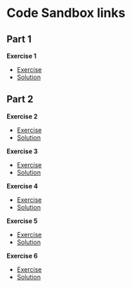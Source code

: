 # Code Sandbox links

## Part 1

**Exercise 1**

- [Exercise](https://codesandbox.io/s/github/bitovi/trainings/tree/main/coding-for-reusability/Exercise1/problem)
- [Solution](https://codesandbox.io/s/github/bitovi/trainings/tree/main/coding-for-reusability/Exercise1/solution)

## Part 2

**Exercise 2**

- [Exercise](https://codesandbox.io/s/github/bitovi/trainings/tree/main/coding-for-reusability/Exercise2/problem)
- [Solution](https://codesandbox.io/s/github/bitovi/trainings/tree/main/coding-for-reusability/Exercise2/solution)

**Exercise 3**

- [Exercise](https://codesandbox.io/s/github/bitovi/trainings/tree/main/coding-for-reusability/Exercise3/problem)
- [Solution](https://codesandbox.io/s/github/bitovi/trainings/tree/main/coding-for-reusability/Exercise3/solution)

**Exercise 4**

- [Exercise](https://codesandbox.io/s/github/bitovi/trainings/tree/main/coding-for-reusability/Exercise4/problem)
- [Solution](https://codesandbox.io/s/github/bitovi/trainings/tree/main/coding-for-reusability/Exercise4/solution)

**Exercise 5**

- [Exercise](https://codesandbox.io/s/github/bitovi/trainings/tree/main/coding-for-reusability/Exercise5/problem)
- [Solution](https://codesandbox.io/s/github/bitovi/trainings/tree/main/coding-for-reusability/Exercise5/solution)

**Exercise 6**

- [Exercise](https://codesandbox.io/s/github/bitovi/trainings/tree/main/coding-for-reusability/Exercise6/problem)
- [Solution](https://codesandbox.io/s/github/bitovi/trainings/tree/main/coding-for-reusability/Exercise6/solution)
